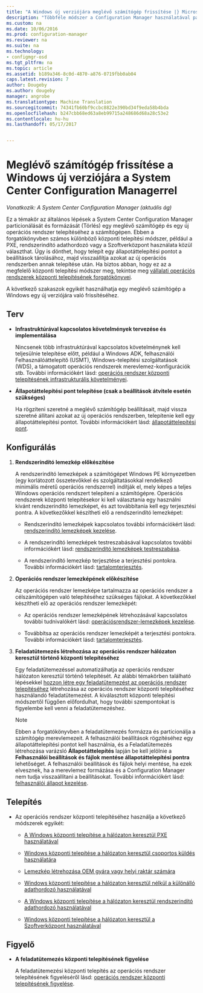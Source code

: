 ```yaml
---
title: "A Windows új verziójára meglévő számítógép frissítése |} Microsoft Docs"
description: "Többféle módszer a Configuration Manager használatával particionálása és formázása (Törlés) egy meglévő számítógép, és új operációs rendszer telepítése a számítógépre."
ms.custom: na
ms.date: 10/06/2016
ms.prod: configuration-manager
ms.reviewer: na
ms.suite: na
ms.technology:
- configmgr-osd
ms.tgt_pltfrm: na
ms.topic: article
ms.assetid: b189a346-8c0d-4870-a876-0719fbb0ab04
caps.latest.revision: 7
author: Dougeby
ms.author: dougeby
manager: angrobe
ms.translationtype: Machine Translation
ms.sourcegitcommit: 74341fb60bf9ccbc8822e390bd34f9eda58b4bda
ms.openlocfilehash: b247cbb68ed63a8eb99715a248686d68a28c53e2
ms.contentlocale: hu-hu
ms.lasthandoff: 05/17/2017


---
```

# <a name="refresh-an-existing-computer-with-a-new-version-of-windows-using-system-center-configuration-manager"></a>Meglévő számítógép frissítése a Windows új verziójára a System Center Configuration Managerrel

*Vonatkozik: A System Center Configuration Manager (aktuális ág)*

Ez a témakör az általános lépések a System Center Configuration Manager particionálását és formázását (Törlés) egy meglévő számítógép és egy új operációs rendszer telepítéséhez a számítógépen. Ebben a forgatókönyvben számos különböző központi telepítési módszer, például a PXE, rendszerindító adathordozó vagy a Szoftverközpont használata közül választhat. Úgy is dönthet, hogy telepít egy állapotáttelepítési pontot a beállítások tárolásához, majd visszaállítja azokat az új operációs rendszerben annak telepítése után. Ha biztos abban, hogy ez az a megfelelő központi telepítési módszer meg, tekintse meg [vállalati operációs rendszerek központi telepítésének forgatókönyvei](scenarios-to-deploy-enterprise-operating-systems.md).  

 A következő szakaszok egyikét használhatja egy meglévő számítógép a Windows egy új verziójára való frissítéséhez.  

##  <a name="BKMK_Plan"></a> Terv  

-   **Infrastruktúrával kapcsolatos követelmények tervezése és implementálása**  

     Nincsenek több infrastruktúrával kapcsolatos követelménynek kell teljesülnie telepítése előtt, például a Windows ADK, felhasználói Felhasználóáttelepítő (USMT), Windows-telepítési szolgáltatások (WDS), a támogatott operációs rendszerek merevlemez-konfigurációk stb. További információkért lásd: [operációs rendszer központi telepítésének infrastrukturális követelményei](../plan-design/infrastructure-requirements-for-operating-system-deployment.md).  

-   **Állapotáttelepítési pont telepítése (csak a beállítások átvitele esetén szükséges)**  

     Ha rögzíteni szeretné a meglévő számítógép beállításait, majd vissza szeretné állítani azokat az új operációs rendszerben, telepítenie kell egy állapotáttelepítési pontot. További információkért lásd: [állapotáttelepítési pont](../get-started/prepare-site-system-roles-for-operating-system-deployments.md#BKMK_StateMigrationPoints).  

##  <a name="BKMK_Configure"></a> Konfigurálás  

1.  **Rendszerindító lemezkép előkészítése**  

     A rendszerindító lemezképek a számítógépet Windows PE környezetben (egy korlátozott összetevőkkel és szolgáltatásokkal rendelkező minimális méretű operációs rendszerrel) indítják el, mely képes a teljes Windows operációs rendszert telepíteni a számítógépre.   Operációs rendszerek központi telepítésekor ki kell választania egy használni kívánt rendszerindító lemezképet, és azt továbbítania kell egy terjesztési pontra. A következőkkel készítheti elő a rendszerindító lemezképet:  

    -   Rendszerindító lemezképek kapcsolatos további információkért lásd: [rendszerindító lemezképek kezelése](../get-started/manage-boot-images.md).  

    -   A rendszerindító lemezképek testreszabásával kapcsolatos további információkért lásd: [rendszerindító lemezképek testreszabása](../get-started/customize-boot-images.md).  

    -   A rendszerindító lemezkép terjesztése a terjesztési pontokra. További információkért lásd: [tartalomterjesztés](../../core/servers/deploy/configure/deploy-and-manage-content.md#a-namebkmkdistributea-distribute-content).  

2.  **Operációs rendszer lemezképének előkészítése**  

     Az operációs rendszer lemezképe tartalmazza az operációs rendszer a célszámítógépen való telepítéséhez szükséges fájlokat. A következőkkel készítheti elő az operációs rendszer lemezképét:  

    -   Az operációs rendszer lemezképének létrehozásával kapcsolatos további tudnivalókért lásd: [operációsrendszer-lemezképek kezelése](../get-started/manage-operating-system-images.md).  

    -   Továbbítsa az operációs rendszer lemezképét a terjesztési pontokra. További információkért lásd: [tartalomterjesztés](../../core/servers/deploy/configure/deploy-and-manage-content.md#a-namebkmkdistributea-distribute-content).  

3.  **Feladatütemezés létrehozása az operációs rendszer hálózaton keresztül történő központi telepítéséhez**  

     Egy feladatütemezéssel automatizálhatja az operációs rendszer hálózaton keresztül történő telepítését. Az alábbi témakörben található lépésekkel [hozzon létre egy feladatütemezést az operációs rendszer telepítéséhez](create-a-task-sequence-to-install-an-operating-system.md) létrehozása az operációs rendszer központi telepítéséhez használandó feladatütemezést. A kiválasztott központi telepítési módszertől függően előfordulhat, hogy további szempontokat is figyelembe kell venni a feladatütemezéshez.  

    > [!NOTE]  
    >  Ebben a forgatókönyvben a feladatütemezés formázza és particionálja a számítógép merevlemezeit. A felhasználói beállítások rögzítéséhez egy állapotáttelepítési pontot kell használnia, és a Feladatütemezés létrehozása varázsló **Állapotáttelepítés** lapján be kell jelölnie a **Felhasználói beállítások és fájlok mentése állapotáttelepítési pontra** lehetőséget. A felhasználói beállítások és fájlok helyi mentése, ha ezek elvesznek, ha a merevlemez formázása és a Configuration Manager nem tudja visszaállítani a beállításokat. További információkért lásd: [felhasználói állapot kezelése](../get-started/manage-user-state.md).  

##  <a name="BKMK_Deploy"></a> Telepítés  

-   Az operációs rendszer központi telepítéséhez használja a következő módszerek egyikét:  

    -   [A Windows központi telepítése a hálózaton keresztül PXE használatával](use-pxe-to-deploy-windows-over-the-network.md)  

    -   [Windows központi telepítése a hálózaton keresztül csoportos küldés használatára](use-multicast-to-deploy-windows-over-the-network.md)  

    -   [Lemezkép létrehozása OEM gyára vagy helyi raktár számára](create-an-image-for-an-oem-in-factory-or-a-local-depot.md)  

    -   [Windows központi telepítése a hálózaton keresztül nélkül a különálló adathordozó használatával](use-stand-alone-media-to-deploy-windows-without-using-the-network.md)  

    -   [A Windows központi telepítése a hálózaton keresztül rendszerindító adathordozó használatával](use-bootable-media-to-deploy-windows-over-the-network.md)  

    -   [Windows központi telepítése a hálózaton keresztül a Szoftverközpont használatával](use-software-center-to-deploy-windows-over-the-network.md)  

## <a name="monitor"></a>Figyelő  

-   **A feladatütemezés központi telepítésének figyelése**  

     A feladatütemezési központi telepítés az operációs rendszer telepítésének figyeléséről lásd: [operációs rendszer központi telepítésének figyelése](monitor-operating-system-deployments.md).  

